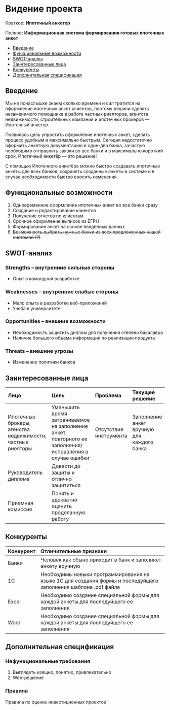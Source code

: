 # Видение проекта

Краткое: **Ипотечный анкетер**

Полное: **Информационная система формирования готовых ипотечных анкет**

* [Введение](#введение)
* [Функциональные возможности](#функциональные-возможности)
* [SWOT-анализ](#swot-анализ)
* [Заинтересованные лица](#заинтересованные-лица)
* [Конкуренты](#конкуренты)
* [Дополнительная спецификация](#дополнительная-спецификация)

## Введение

Мы не понаслышке знаем сколько времени и сил тратится на оформление ипотечных анкет клиентов, поэтому решили сделать незаменимого помощника в работе частных риелторов, агентств недвижимости, строительных компаний и ипотечных брокеров — Ипотечный анкетер.

Появилась цель упростить оформление ипотечных анкет, сделать процесс удобным и максимально быстрым. Сегодня недостаточно оформить анкетную документацию в один-два банка, зачастую необходимо отправлять заявки во все банки и в максимально короткий срок, Ипотечный анкетёр — это решение!

С помощью Ипотечного анкетёра можно быстро создавать ипотечные анкеты для всех банков, сохранять созданные анкеты в системе и в случае необходимости быстро вносить изменения.

## Функциональные возможности

1. Одновременное оформление ипотечных анкет во все банки сразу
2. Создание и редактирование клиентов
3. Получение отчетов по клиентам
4. Срочное оформление выписок из ЕГРН
5. Формирование анкет на основе введенных данных
6. ~~Возможность выбрать нужные банки из всех предложенных нашей системой (?)~~

## SWOT-анализ

### Strengths – внутренние сильные стороны

* Опыт в командной разработке

### Weaknesses – внутренние слабые стороны

* Мало опыта в разработке веб-приложений
* Учеба в университете

### Opportunities – внешние возможности

* Необходимость защитить диплом для получения степени бакалавра
* Наличие большого объема информации по реализации продукта

### Threats – внешние угрозы

* Изменение политики банков

## Заинтересованные лица

| Лицо                  | Цель                                                                                                          | Проблема       | Текущее решение                            |
|:-----------------------------------------------------------|:--------------------------------------------------------------------------------------------------------|:-------------- |:------------------------------------------ |
| Ипотечные брокеры, агенства недвижимости, частные риелторы | Уменьшить время затрачиваемое на заполнение анкет, повторного ее заполнения/исправления в случае ошибки |  Отсутствие инструмента  | Заполнение анкет вручную для каждого банка |
| Руководитель диплома  | Довести до защиты и отлично защититься                                                                                                       |                |  |
| Приемная комиссия     | Понять и адекватно оценить проделанную работу                                                                                                |                |  |

## Конкуренты

| Конкурент            | Отличительные признаки                                                                                         |
|:-------------------- |:-------------------------------------------------------------------------------------------------------------- |
| Банки                | Человек как обыно приходит в банк и заполняет анкету вручную                                                   |
| 1С                   | Необходимы навыки программирования на языке 1С для создания формы и последуйщего заполнения шаблона .pdf файла |
| Excel                | Необходимо создание специальной формы для каждой анкеты для последуйщего ее заполнения                         |
| Word                 | Необходимо создание специальной формы для каждой анкеты для последуйщего ее заполнения                         |

## Дополнительная спецификация

### Нефункциональные требования

1. Выглядеть изящно, понятно, привлекательно
2. Web-решение

### Правила

Правила по оценке инвестиционных проектов
